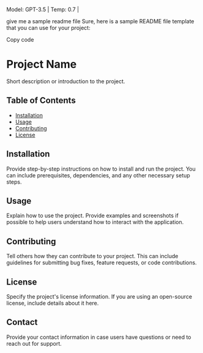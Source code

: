 Model: GPT-3.5 | Temp: 0.7 |

give me a sample readme file
Sure, here is a sample README file template that you can use for your project:

Copy code

# Project Name

Short description or introduction to the project.

## Table of Contents

- [Installation](#installation)
- [Usage](#usage)
- [Contributing](#contributing)
- [License](#license)

## Installation

Provide step-by-step instructions on how to install and run the project. You can include prerequisites, dependencies, and any other necessary setup steps.

## Usage

Explain how to use the project. Provide examples and screenshots if possible to help users understand how to interact with the application.

## Contributing

Tell others how they can contribute to your project. This can include guidelines for submitting bug fixes, feature requests, or code contributions.

## License

Specify the project's license information. If you are using an open-source license, include details about it here.

## Contact

Provide your contact information in case users have questions or need to reach out for support.
